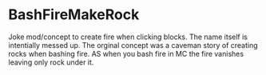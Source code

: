 # BashFireMakeRock
Joke mod/concept to create fire when clicking blocks. The name itself is intentially messed up. The orginal concept was a caveman story of creating rocks when bashing fire. AS when you bash fire in MC the fire vanishes leaving only rock under it.
